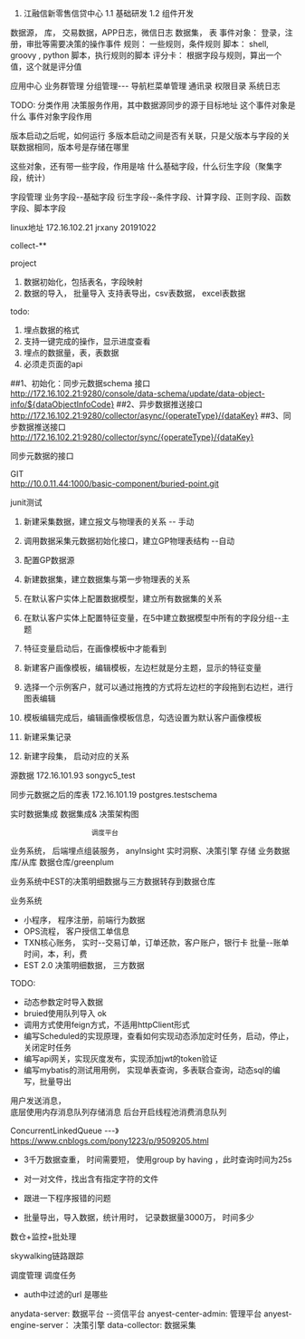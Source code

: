 1. 江融信新零售信贷中心
1.1 基础研发
1.2 组件开发

数据源， 库， 交易数据，APP日志，微信日志
数据集， 表
事件对象： 登录，注册，审批等需要决策的操作事件
规则：   一些规则，条件规则
脚本：   shell, groovy , python 脚本，执行规则的脚本
评分卡：  根据字段与规则，算出一个值，这个就是评分值

应用中心
业务群管理
分组管理--- 导航栏菜单管理
通讯录
权限目录
系统日志


TODO:
分类作用
决策服务作用，其中数据源同步的源于目标地址
这个事件对象是什么
事件对象字段作用

版本启动之后呢，如何运行
多版本启动之间是否有关联，只是父版本与字段的关联数据相同，版本号是存储在哪里

这些对象，还有带一些字段，作用是啥
什么基础字段，什么衍生字段（聚集字段，统计）


字段管理
业务字段--基础字段
衍生字段--条件字段、计算字段、正则字段、函数字段、脚本字段


linux地址
172.16.102.21
jrxany
20191022

collect-**


project
1. 数据初始化，包括表名，字段映射
2. 数据的导入， 批量导入
支持表导出，csv表数据， excel表数据

todo:
1. 埋点数据的格式
2. 支持一键完成的操作，显示进度查看
3. 埋点的数据量，表，表数据
4. 必须走页面的api


##1、初始化：同步元数据schema 接口
http://172.16.102.21:9280/console/data-schema/update/data-object-info/${dataObjectInfoCode}
##2、异步数据推送接口
http://172.16.102.21:9280/collector/async/{operateType}/{dataKey}
##3、同步数据推送接口
http://172.16.102.21:9280/collector/sync/{operateType}/{dataKey}


同步元数据的接口

GIT    
http://10.0.11.44:1000/basic-component/buried-point.git

junit测试
1. 新建采集数据，建立报文与物理表的关系  -- 手动
2. 调用数据采集元数据初始化接口，建立GP物理表结构  --自动
3. 配置GP数据源					
4. 新建数据集，建立数据集与第一步物理表的关系  
5. 在默认客户实体上配置数据模型，建立所有数据集的关系
6. 在默认客户实体上配置特征变量，在5中建立数据模型中所有的字段分组--主题
7. 特征变量启动后，在画像模板中才能看到
8. 新建客户画像模板，编辑模板，左边栏就是分主题，显示的特征变量
9. 选择一个示例客户，就可以通过拖拽的方式将左边栏的字段拖到右边栏，进行图表编辑
10. 模板编辑完成后，编辑画像模板信息，勾选设置为默认客户画像模板


1. 新建采集记录
2. 新建字段集， 启动对应的关系



源数据
172.16.101.93
songyc5_test

同步元数据之后的库表
172.16.101.19
postgres.testschema



实时数据集成
数据集成& 决策架构图

						调度平台
业务系统，  后端埋点组装服务，    anyInsight  实时洞察、决策引擎
存储				业务数据库/从库       数据仓库/greenplum

业务系统中EST的决策明细数据与三方数据转存到数据仓库

业务系统
-	小程序， 程序注册，前端行为数据
-	OPS流程， 客户授信工单信息
-	TXN核心账务， 实时--交易订单，订单还款，客户账户，银行卡
				  批量--账单时间，本，利，费
-	EST 2.0   决策明细数据， 三方数据






TODO:
-	动态参数定时导入数据    
-	bruied使用队列导入     ok
-	调用方式使用feign方式，不适用httpClient形式     
-	编写Scheduled的实现原理，查看如何实现动态添加定时任务，启动，停止，关闭定时任务
-	编写api网关，实现灰度发布，实现添加jwt的token验证
-	编写mybatis的测试用用例， 实现单表查询，多表联合查询，动态sql的编写，批量导出


用户发送消息，   
底层使用内存消息队列存储消息
后台开启线程池消费消息队列

ConcurrentLinkedQueue  ---》https://www.cnblogs.com/pony1223/p/9509205.html


-	3千万数据查重， 时间需要短， 使用group by having ，此时查询时间为25s
-	对一对文件，找出含有指定字符的文件


-	跟进一下程序报错的问题




-	批量导出，导入数据，统计用时， 记录数据量3000万， 时间多少

数仓+监控+批处理

skywalking链路跟踪


调度管理
调度任务




-	auth中过滤的url 是哪些

anydata-server: 	数据平台 --资信平台
anyest-center-admin:   管理平台
anyest-engine-server： 决策引擎
data-collector:  	数据采集



